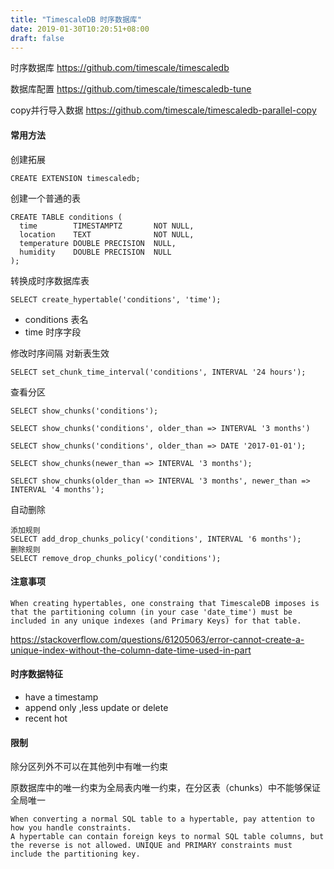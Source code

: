 ```yaml
---
title: "TimescaleDB 时序数据库"
date: 2019-01-30T10:20:51+08:00
draft: false
---
```


时序数据库
https://github.com/timescale/timescaledb


数据库配置
https://github.com/timescale/timescaledb-tune


copy并行导入数据
https://github.com/timescale/timescaledb-parallel-copy


#### 常用方法

创建拓展
```
CREATE EXTENSION timescaledb;
```

创建一个普通的表
```
CREATE TABLE conditions (
  time        TIMESTAMPTZ       NOT NULL,
  location    TEXT              NOT NULL,
  temperature DOUBLE PRECISION  NULL,
  humidity    DOUBLE PRECISION  NULL
);
```

转换成时序数据库表
```
SELECT create_hypertable('conditions', 'time');
```
- conditions 表名
- time 时序字段

修改时序间隔 对新表生效
```
SELECT set_chunk_time_interval('conditions', INTERVAL '24 hours');
```

查看分区
```
SELECT show_chunks('conditions');

SELECT show_chunks('conditions', older_than => INTERVAL '3 months')

SELECT show_chunks('conditions', older_than => DATE '2017-01-01');

SELECT show_chunks(newer_than => INTERVAL '3 months');

SELECT show_chunks(older_than => INTERVAL '3 months', newer_than => INTERVAL '4 months');

```

自动删除
```
添加规则
SELECT add_drop_chunks_policy('conditions', INTERVAL '6 months');
删除规则
SELECT remove_drop_chunks_policy('conditions');
```

#### 注意事项

```
When creating hypertables, one constraing that TimescaleDB imposes is that the partitioning column (in your case 'date_time') must be included in any unique indexes (and Primary Keys) for that table.
```
https://stackoverflow.com/questions/61205063/error-cannot-create-a-unique-index-without-the-column-date-time-used-in-part



#### 时序数据特征

- have a timestamp
- append only ,less update or delete
- recent hot

#### 限制

除分区列外不可以在其他列中有唯一约束

原数据库中的唯一约束为全局表内唯一约束，在分区表（chunks）中不能够保证全局唯一

```
When converting a normal SQL table to a hypertable, pay attention to how you handle constraints.
A hypertable can contain foreign keys to normal SQL table columns, but the reverse is not allowed. UNIQUE and PRIMARY constraints must include the partitioning key.
```
